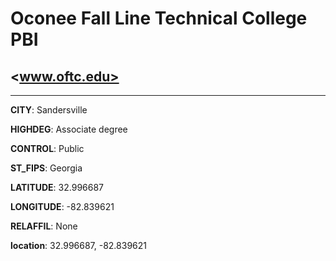 # Oconee Fall Line Technical College PBI
## <www.oftc.edu>
---
**CITY**: Sandersville

**HIGHDEG**: Associate degree

**CONTROL**: Public

**ST_FIPS**: Georgia

**LATITUDE**: 32.996687

**LONGITUDE**: -82.839621

**RELAFFIL**: None

**location**: 32.996687, -82.839621